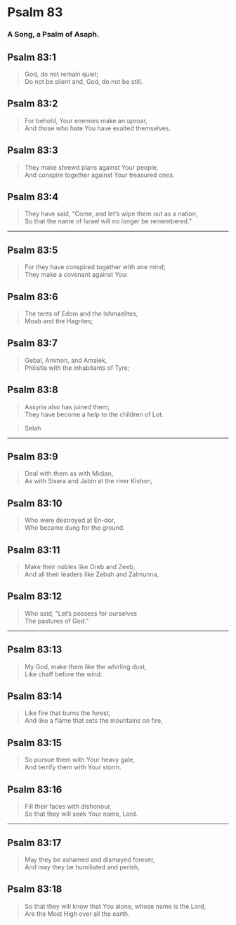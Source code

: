 # Psalm 83

### A Song, a Psalm of Asaph.

## Psalm 83:1

> God, do not remain quiet;  
> Do not be silent and, God, do not be still.

## Psalm 83:2

> For behold, Your enemies make an uproar,  
> And those who hate You have exalted themselves.

## Psalm 83:3

> They make shrewd plans against Your people,  
> And conspire together against Your treasured ones.

## Psalm 83:4

> They have said, “Come, and let’s wipe them out as a nation,  
> So that the name of Israel will no longer be remembered.”

---

## Psalm 83:5

> For they have conspired together with one mind;  
> They make a covenant against You:

## Psalm 83:6

> The tents of Edom and the Ishmaelites,  
> Moab and the Hagrites;

## Psalm 83:7

> Gebal, Ammon, and Amalek,  
> Philistia with the inhabitants of Tyre;

## Psalm 83:8

> Assyria also has joined them;  
> They have become a help to the children of Lot.

> Selah

---

## Psalm 83:9

> Deal with them as with Midian,  
> As with Sisera and Jabin at the river Kishon,

## Psalm 83:10

> Who were destroyed at En-dor,  
> Who became dung for the ground.

## Psalm 83:11

> Make their nobles like Oreb and Zeeb,  
> And all their leaders like Zebah and Zalmunna,

## Psalm 83:12

> Who said, “Let’s possess for ourselves  
> The pastures of God.”

---

## Psalm 83:13

> My God, make them like the whirling dust,  
> Like chaff before the wind.

## Psalm 83:14

> Like fire that burns the forest,  
> And like a flame that sets the mountains on fire,

## Psalm 83:15

> So pursue them with Your heavy gale,  
> And terrify them with Your storm.

## Psalm 83:16

> Fill their faces with dishonour,  
> So that they will seek Your name, Lord.

---

## Psalm 83:17

> May they be ashamed and dismayed forever,  
> And may they be humiliated and perish,

## Psalm 83:18

> So that they will know that You alone, whose name is the Lord,  
> Are the Most High over all the earth.
